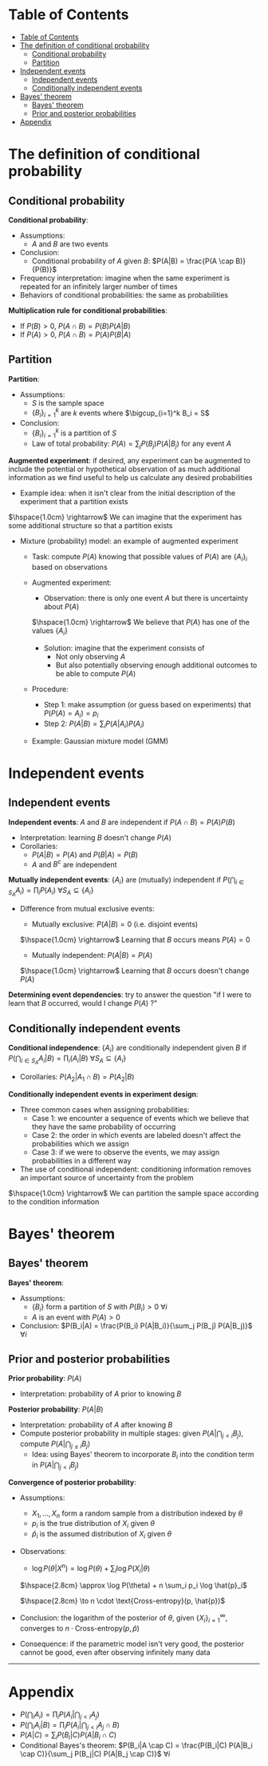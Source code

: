 <!-- TOC titleSize:1 tabSpaces:2 depthFrom:1 depthTo:6 withLinks:1 updateOnSave:1 orderedList:0 skip:0 title:1 charForUnorderedList:* -->
# Table of Contents
- [Table of Contents](#table-of-contents)
- [The definition of conditional probability](#the-definition-of-conditional-probability)
  - [Conditional probability](#conditional-probability)
  - [Partition](#partition)
- [Independent events](#independent-events)
  - [Independent events](#independent-events-1)
  - [Conditionally independent events](#conditionally-independent-events)
- [Bayes' theorem](#bayes-theorem)
  - [Bayes' theorem](#bayes-theorem-1)
  - [Prior and posterior probabilities](#prior-and-posterior-probabilities)
- [Appendix](#appendix)
<!-- /TOC -->

# The definition of conditional probability
## Conditional probability
**Conditional probability**:
* Assumptions:
    * $A$ and $B$ are two events
* Conclusion:
    * Conditional probability of $A$ given $B$: $P(A|B) = \frac{P(A \cap B)}{P(B)}$
* Frequency interpretation: imagine when the same experiment is repeated for an infinitely larger number of times
* Behaviors of conditional probabilities: the same as probabilities

**Multiplication rule for conditional probabilities**:
* If $P(B) > 0$, $P(A \cap B) = P(B) P(A|B)$ 
* If $P(A) > 0$, $P(A \cap B) = P(A) P(B|A)$

## Partition
**Partition**:
* Assumptions:
    * $S$ is the sample space
    * $\{B_i\}_{i=1}^k$ are $k$ events where $\bigcup_{i=1}^k B_i = S$
* Conclusion:
    * $\{B_i\}_{i=1}^k$ is a partition of $S$
    * Law of total probability: $P(A) = \sum_j P(B_j) P(A|B_j)$ for any event $A$

**Augmented experiment**: if desired, any experiment can be augmented to include the potential or hypothetical observation of as much additional information as we find useful to help us calculate any desired probabilities
* Example idea: when it isn't clear from the initial description of the experiment that a partition exists

$\hspace{1.0cm} \rightarrow$ We can imagine that the experiment has some additional structure so that a partition exists
* Mixture (probability) model: an example of augmented experiment
    * Task: compute $P(A)$ knowing that possible values of $P(A)$ are $\{A_i\}_i$ based on observations
    * Augmented experiment: 
        * Observation: there is only one event $A$ but there is uncertainty about $P(A)$
        
        $\hspace{1.0cm} \rightarrow$ We believe that $P(A)$ has one of the values $\{A_i\}$
        * Solution: imagine that the experiment consists of 
            * Not only observing $A$ 
            * But also potentially observing enough additional outcomes to be able to compute $P(A)$
    * Procedure:
        * Step 1: make assumption (or guess based on experiments) that $P(P(A) = A_i) = p_i$
        * Step 2: $P(A|B) = \sum_i P(A|A_i) P(A_i)$
    * Example: Gaussian mixture model (GMM)

# Independent events
## Independent events
**Independent events**: $A$ and $B$ are independent if $P(A \cap B) = P(A) P(B)$
* Interpretation: learning $B$ doesn't change $P(A)$
* Corollaries: 
    * $P(A|B) = P(A)$ and $P(B|A) = P(B)$
    * $A$ and $B^c$ are independent

**Mutually independent events**: $\{A_i\}$ are (mutually) independent if $P(\bigcap_{i \in S_A} A_i) = \prod_i P(A_i)$ $\forall S_A \subseteq \{A_i\}$
* Difference from mutual exclusive events:
    * Mutually exclusive: $P(A|B) = 0$ (i.e. disjoint events)
    
    $\hspace{1.0cm} \rightarrow$ Learning that $B$ occurs means $P(A) = 0$
    * Mutually independent: $P(A|B) = P(A)$
    
    $\hspace{1.0cm} \rightarrow$ Learning that $B$ occurs doesn't change $P(A)$

**Determining event dependencies**: try to answer the question "if I were to learn that $B$ occurred, would I change $P(A)$ ?"

## Conditionally independent events
**Conditional independence**: $\{A_i\}$ are conditionally independent given $B$ if $P(\bigcap_{i \in S_A} A_i|B) = \prod_i (A_i|B)$ $\forall S_A \subseteq \{A_i\}$
* Corollaries: $P(A_2|A_1 \cap B) = P(A_2|B)$

**Conditionally independent events in experiment design**:
* Three common cases when assigning probabilities:
    * Case 1: we encounter a sequence of events which we believe that they have the same probability of occurring
    * Case 2: the order in which events are labeled doesn't affect the probabilities which we assign
    * Case 3: if we were to observe the events, we may assign probabilities in a different way
* The use of conditional independent: conditioning information removes an important source of uncertainty from the problem

$\hspace{1.0cm} \rightarrow$ We can partition the sample space according to the condition information

# Bayes' theorem
## Bayes' theorem
**Bayes' theorem**: 
* Assumptions:
    * $\{B_i\}$ form a partition of $S$ with $P(B_i) > 0$ $\forall i$
    * $A$ is an event with $P(A) > 0$
* Conclusion: $P(B_i|A) = \frac{P(B_i) P(A|B_i)}{\sum_j P(B_j) P(A|B_j)}$ $\forall i$

## Prior and posterior probabilities
**Prior probability**: $P(A)$
* Interpretation: probability of $A$ prior to knowing $B$

**Posterior probability**: $P(A|B)$
* Interpretation: probability of $A$ after knowing $B$
* Compute posterior probability in multiple stages: given $P(A|\bigcap_{j < i} B_j)$, compute $P(A|\bigcap_{j \leq i} B_j)$ 
    * Idea: using Bayes' theorem to incorporate $B_i$ into the condition term in $P(A|\bigcap_{j < i} B_j)$

**Convergence of posterior probability**:
* Assumptions:
    * $X_1, ..., X_n$ form a random sample from a distribution indexed by $\theta$
    * $p_i$ is the true distribution of $X_i$ given $\theta$
    * $\hat{p}_i$ is the assumed distribution of $X_i$ given $\theta$
* Observations: 
    * $\log P(\theta|X^n) = \log P(\theta) + \sum_i \log P(X_i|\theta)$

    $\hspace{2.8cm} \approx \log P(\theta) + n \sum_i p_i \log \hat{p}_i$

    $\hspace{2.8cm} \to n \cdot \text{Cross-entropy}(p, \hat{p})$
* Conclusion: the logarithm of the posterior of $\theta$, given $\{X_i\}_{i=1}^\infty$, converges to $n \cdot \text{Cross-entropy}(p, \hat{p})$
* Consequence: if the parametric model isn't very good, the posterior cannot be good, even after observing infinitely many data

---

# Appendix
* $P(\bigcap_i A_i) = \prod_i P(A_i|\bigcap_{j < i} A_j)$
* $P(\bigcap_i A_i|B) = \prod_i P(A_i|\bigcap_{j < i} A_j \cap B)$
* $P(A|C) = \sum_i P(B_i|C) P(A|B_i \cap C)$
* Conditional Bayes's theorem: $P(B_i|A \cap C) = \frac{P(B_i|C) P(A|B_i \cap C)}{\sum_j P(B_j|C) P(A|B_j \cap C)}$ $\forall i$
